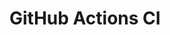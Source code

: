 # GitHub Actions CI
















































































































































































































































































































































































































































































































































































































































































































































































































































































































































































































































































































































































































































































































































































































































































































































































































































































































































































































































































































































































































































































































































































































































































































































































































































































































































































































































































